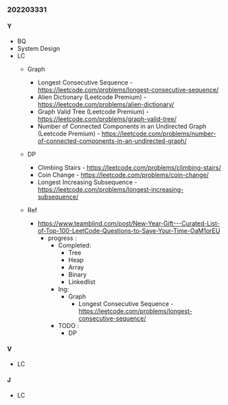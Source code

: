 ### 202203331

#### Y
- BQ
- System Design
- LC
  - Graph
    - Longest Consecutive Sequence - https://leetcode.com/problems/longest-consecutive-sequence/
    - Alien Dictionary (Leetcode Premium) - https://leetcode.com/problems/alien-dictionary/
    - Graph Valid Tree (Leetcode Premium) - https://leetcode.com/problems/graph-valid-tree/
    - Number of Connected Components in an Undirected Graph (Leetcode Premium) - https://leetcode.com/problems/number-of-connected-components-in-an-undirected-graph/
  - DP
    - Climbing Stairs - https://leetcode.com/problems/climbing-stairs/
    - Coin Change - https://leetcode.com/problems/coin-change/
    - Longest Increasing Subsequence - https://leetcode.com/problems/longest-increasing-subsequence/

  - Ref
    - https://www.teamblind.com/post/New-Year-Gift---Curated-List-of-Top-100-LeetCode-Questions-to-Save-Your-Time-OaM1orEU
      - progress :
        - Completed:
          - Tree
          - Heap
          - Array
          - Binary
          - Linkedlist
        - Ing:
          - Graph
            - Longest Consecutive Sequence - https://leetcode.com/problems/longest-consecutive-sequence/
        - TODO :
          - DP
#### V
  - LC

#### J
  - LC
